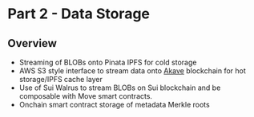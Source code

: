 # Part 2 - Data Storage

## Overview
- Streaming of BLOBs onto Pinata IPFS for cold storage
- AWS S3 style interface to stream data onto [Akave](https://akave.ai) blockchain for hot storage/IPFS cache layer
- Use of Sui Walrus to stream BLOBs on Sui blockchain and be composable with Move smart contracts.
- Onchain smart contract storage of metadata Merkle roots